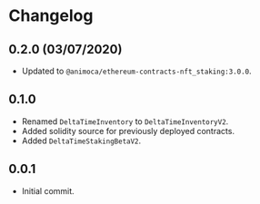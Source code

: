 # Changelog

## 0.2.0 (03/07/2020)
 * Updated to `@animoca/ethereum-contracts-nft_staking:3.0.0`.

## 0.1.0
 * Renamed `DeltaTimeInventory` to `DeltaTimeInventoryV2`.
 * Added solidity source for previously deployed contracts.
 * Added `DeltaTimeStakingBetaV2`.

## 0.0.1
 * Initial commit.
